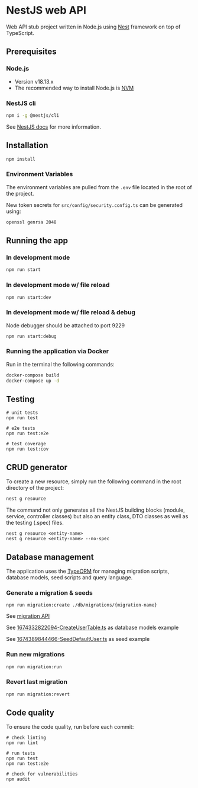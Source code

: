 # NestJS web API

Web API stub project written in Node.js using [Nest](https://github.com/nestjs/nest) framework on top of TypeScript.


## Prerequisites

### Node.js
- Version v18.13.x
- The recommended way to install Node.js is [NVM](https://github.com/nvm-sh/nvm)

### NestJS cli
```bash
npm i -g @nestjs/cli
```
See [NestJS docs](*https://docs.nestjs.com/#installation) for more information.


## Installation

```bash
npm install
```

### Environment Variables

The environment variables are pulled from the `.env` file located in the root of the project.

New token secrets for `src/config/security.config.ts` can be generated using:

```bash
openssl genrsa 2048
```

## Running the app

### In development mode
```bash
npm run start
```

### In development mode w/ file reload
```bash
npm run start:dev
```

### In development mode w/ file reload & debug
Node debugger should be attached to port 9229
```bash
npm run start:debug
```

### Running the application via Docker

Run in the terminal the following commands:

``` bash
docker-compose build
docker-compose up -d
```

## Testing

```
# unit tests
npm run test

# e2e tests
npm run test:e2e

# test coverage
npm run test:cov
```

## CRUD generator
To create a new resource, simply run the following command in the root directory of the project:
```bash
nest g resource
``` 

The command not only generates all the NestJS building blocks (module, service, controller classes) but also an entity class, DTO classes as well as the testing (.spec) files.

```
nest g resource <entity-name>
nest g resource <entity-name> --no-spec
```

## Database management

The application uses the [TypeORM](https://typeorm.io/migrations) for managing migration scripts, database models, seed scripts and query language.

### Generate a migration & seeds
```
npm run migration:create ./db/migrations/{migration-name}
```
See [migration API](https://typeorm.io/migrations#using-migration-api-to-write-migrations)

See [1674332822094-CreateUserTable.ts](/db/migrations/1674332822094-CreateUserTable.ts) as database models example

See [1674389844466-SeedDefaultUser.ts](/db/migrations/1674389844466-SeedDefaultUser.ts) as seed example 

### Run new migrations 
```bash
npm run migration:run
```

### Revert last migration
```bash
npm run migration:revert
```

## Code quality
To ensure the code quality, run before each commit:
```
# check linting
npm run lint

# run tests
npm run test
npm run test:e2e

# check for vulnerabilities
npm audit
```
